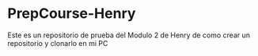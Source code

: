 # PrepCourse-Henry
Este es un repositorio de prueba del Modulo 2 de Henry de como crear un repositorio y clonarlo en mi PC
